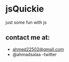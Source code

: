# jsQuickie
just some fun with js

## contact me at:

- ahmed22502@gmail.com
- @ahmadsalaa -twitter
